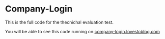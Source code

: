 # Company-Login
 
This is the full code for the thecnichal evaluation test.

You will be able to see this code running on [company-login.lovestoblog.com](http://company-login.lovestoblog.com)
